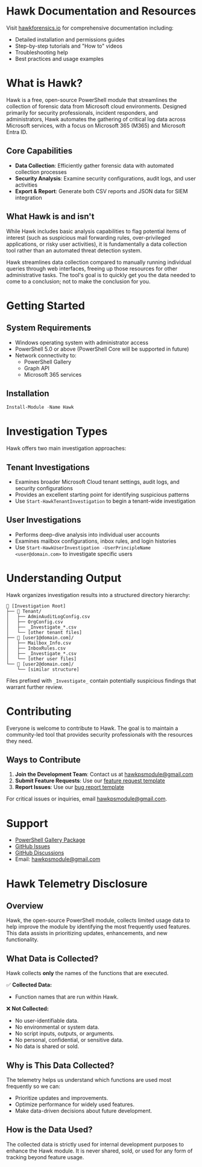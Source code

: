 ﻿# Hawk Documentation and Resources

Visit [hawkforensics.io](https://hawkforensics.io/) for comprehensive documentation including:

- Detailed installation and permissions guides
- Step-by-step tutorials and "How to" videos
- Troubleshooting help
- Best practices and usage examples

# What is Hawk?

Hawk is a free, open-source PowerShell module that streamlines the collection of forensic data from Microsoft cloud environments. Designed primarily for security professionals, incident responders, and administrators, Hawk automates the gathering of critical log data across Microsoft services, with a focus on Microsoft 365 (M365) and Microsoft Entra ID.

## Core Capabilities

- **Data Collection**: Efficiently gather forensic data with automated collection processes
- **Security Analysis**: Examine security configurations, audit logs, and user activities
- **Export & Report**: Generate both CSV reports and JSON data for SIEM integration

## What Hawk is and isn't

While Hawk includes basic analysis capabilities to flag potential items of interest (such as suspicious mail forwarding rules, over-privileged applications, or risky user activities), it is fundamentally a data collection tool rather than an automated threat detection system.

Hawk streamlines data collection compared to manually running individual queries through web interfaces, freeing up those resources for other administrative tasks. The tool's goal is to quickly get you the data needed to come to a conclusion; not to make the conclusion for you.

# Getting Started

## System Requirements

- Windows operating system with administrator access
- PowerShell 5.0 or above (PowerShell Core will be supported in future)
- Network connectivity to:
  - PowerShell Gallery
  - Graph API
  - Microsoft 365 services

## Installation

```powershell
Install-Module -Name Hawk
```

# Investigation Types

Hawk offers two main investigation approaches:

## Tenant Investigations

- Examines broader Microsoft Cloud tenant settings, audit logs, and security configurations
- Provides an excellent starting point for identifying suspicious patterns
- Use `Start-HawkTenantInvestigation` to begin a tenant-wide investigation

## User Investigations

- Performs deep-dive analysis into individual user accounts
- Examines mailbox configurations, inbox rules, and login histories
- Use `Start-HawkUserInvestigation -UserPrincipleName <user@domain.com>` to investigate specific users

# Understanding Output

Hawk organizes investigation results into a structured directory hierarchy:

```
📂 [Investigation Root]
├── 📂 Tenant/
│   ├── AdminAuditLogConfig.csv
│   ├── OrgConfig.csv
│   ├── _Investigate_*.csv
│   └── [other tenant files]
├── 📂 [user1@domain.com]/
│   ├── Mailbox_Info.csv
│   ├── InboxRules.csv
│   ├── _Investigate_*.csv
│   └── [other user files]
└── 📂 [user2@domain.com]/
    └── [similar structure]
```

Files prefixed with `_Investigate_` contain potentially suspicious findings that warrant further review.

# Contributing

Everyone is welcome to contribute to Hawk. The goal is to maintain a community-led tool that provides security professionals with the resources they need.

## Ways to Contribute

1. **Join the Development Team**: Contact us at hawkpsmodule@gmail.com
2. **Submit Feature Requests**: Use our [feature request template](https://github.com/T0pCyber/hawk/issues/new?template=01_feature_request_form.yml)
3. **Report Issues**: Use our [bug report template](https://github.com/T0pCyber/hawk/issues/new?template=02_bug_report_form.yml)

For critical issues or inquiries, email hawkpsmodule@gmail.com.

# Support

- [PowerShell Gallery Package](https://www.powershellgallery.com/packages/HAWK)
- [GitHub Issues](https://github.com/T0pCyber/hawk/issues)
- [GitHub Discussions](https://github.com/T0pCyber/hawk/discussions)
- Email: hawkpsmodule@gmail.com

# **Hawk Telemetry Disclosure**

## **Overview**
Hawk, the open-source PowerShell module, collects limited usage data to help improve the module by identifying the most frequently used features. This data assists in prioritizing updates, enhancements, and new functionality.

## **What Data is Collected?**
Hawk collects **only** the names of the functions that are executed.

✅ **Collected Data:**
- Function names that are run within Hawk.

❌ **Not Collected:**
- No user-identifiable data.
- No environmental or system data.
- No script inputs, outputs, or arguments.
- No personal, confidential, or sensitive data.
- No data is shared or sold.

## **Why is This Data Collected?**
The telemetry helps us understand which functions are used most frequently so we can:
- Prioritize updates and improvements.
- Optimize performance for widely used features.
- Make data-driven decisions about future development.

## **How is the Data Used?**
The collected data is strictly used for internal development purposes to enhance the Hawk module. It is never shared, sold, or used for any form of tracking beyond feature usage.